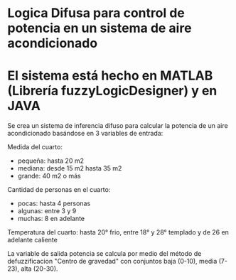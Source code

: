 # Logica Difusa para control de potencia en un sistema de aire acondicionado

# El sistema está hecho en MATLAB (Librería fuzzyLogicDesigner) y en JAVA 

Se crea un sistema de inferencia difuso para calcular la potencia de un aire acondicionado basándose en 3 variables de entrada:

Medida del cuarto: 
- pequeña: hasta 20 m2
- mediana: desde 15 m2 hasta 35 m2
- grande: 40 m2 o más    

Cantidad de personas en el cuarto: 
- pocas: hasta 4 personas
- algunas: entre 3 y 9 
- muchas: 8 en adelante 

Temperatura del cuarto: hasta 20° frio, entre 18° y 28° templado y de 26 en adelante caliente  

La variable de salida potencia se calcula por medio del método de defuzzificacion "Centro de gravedad" con conjuntos baja (0-10), media (7-23), alta (20-30).



